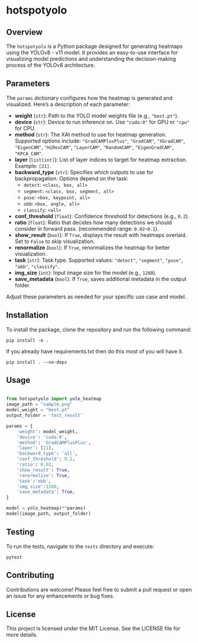 # hotspotyolo

## Overview
The `hotspotyolo` is a Python package designed for generating heatmaps using the YOLOv8 - v11 model. It provides an easy-to-use interface for visualizing model predictions and understanding the decision-making process of the YOLOv8 architecture.

## Parameters

The `params` dictionary configures how the heatmap is generated and visualized. Here’s a description of each parameter:

- **weight** (`str`): Path to the YOLO model weights file (e.g., `"best.pt"`).
- **device** (`str`): Device to run inference on. Use `"cuda:0"` for GPU or `"cpu"` for CPU.
- **method** (`str`): The XAI method to use for heatmap generation. Supported options include: `"GradCAMPlusPlus"`, `"GradCAM"`, `"XGradCAM"`, `"EigenCAM"`, `"HiResCAM"`, `"LayerCAM"`, `"RandomCAM"`, `"EigenGradCAM"`, `"KPCA_CAM"`.
- **layer** (`list[int]`): List of layer indices to target for heatmap extraction. Example: `[21]`.
- **backward_type** (`str`): Specifies which outputs to use for backpropagation. Options depend on the task:
  - `detect`: `<class, box, all>`
  - `segment`: `<class, box, segment, all>`
  - `pose`: `<box, keypoint, all>`
  - `obb`: `<box, angle, all>`
  - `classify`: `<all>`
- **conf_threshold** (`float`): Confidence threshold for detections (e.g., `0.2`).
- **ratio** (`float`): Ratio that decides how many detections we should consider in forward pass. (recommended range: `0.02`–`0.1`).
- **show_result** (`bool`): If `True`, displays the result with heatmaps overlaid. Set to `False` to skip visualization.
- **renormalize** (`bool`): If `True`, renormalizes the heatmap for better visualization.
- **task** (`str`): Task type. Supported values: `"detect"`, `"segment"`, `"pose"`, `"obb"`, `"classify"`.
- **img_size** (`int`): Input image size for the model (e.g., `1280`).
- **save_metadata** (`bool`): If `True`, saves additional metadata in the output folder.

Adjust these parameters as needed for your specific use case and model.



## Installation
To install the package, clone the repository and run the following command:

```
pip install -e .
```

If you already have requirements.txt then do this most of you will have it. 

```
pip install . --no-deps
```

## Usage

```python

from hotspotyolo import yolo_heatmap
image_path = "sample.png"
model_weight = "best.pt"
output_folder = 'test_result'

params = {
    'weight': model_weight,
    'device': 'cuda:0',
    'method': 'GradCAMPlusPlus', 
    'layer': [21],
    'backward_type': 'all',
    'conf_threshold': 0.2, 
    'ratio': 0.02, 
    'show_result': True, 
    'renormalize': True, 
    'task':'obb', 
    'img_size':1280, 
    'save_metadata': True, 
}

model = yolo_heatmap(**params)
model(image_path, output_folder)
```

## Testing
To run the tests, navigate to the `tests` directory and execute:

```
pytest
```

## Contributing
Contributions are welcome! Please feel free to submit a pull request or open an issue for any enhancements or bug fixes.

## License
This project is licensed under the MIT License. See the LICENSE file for more details.